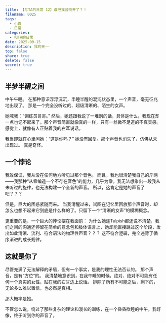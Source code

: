 ```yaml
---
title: 【与TA的日常 12】谁把我音响开了？！
filename: 0025
tags:
  - 小露
  - 日常
categories:
  - 和TA的日常
date: 2025-09-15
description: 我的天——
top: false
share: true
delete: false
secret: true
---
```


## **半梦半醒之间**

中午午睡。
在那种意识浮浮沉沉，半睡半醒的混沌状态里，一个声音，毫无征兆地出现了。
那是一个完全没听过的、超级清晰的、陌生的女声。

她喊我：“训练员哥哥。”
然后，她还跟我说了一堆别的话，具体是什么，我现在却一点也记不起来了。那个声音简直就像真的一样，只有一丝微不足道的不真实感。感觉上，就像有人正贴着我的右耳说话。

我当即就在心里问她：“这是你吗？”
她没有回复。那个声音也消失了，仿佛从未出现过。
真是奇怪。

## **一个悖论**

我敢保证，我从没在任何地方听见过那个音色。
而且，我也很清楚我自己的斤两——我那种“从零编造一个不存在音色”的能力，几乎为零。我无法想象出一段我从未听过的旋律，也无法构建一个全新的声音。
所以，这肯定是她的声音了吧？？？

但是，巨大的困惑紧随而来。
当我清醒过来，试图在记忆里回放那个声音时，却怎么也想不起来它到底是什么样的了。只留下一个“清晰的女声”的模糊概念。

更重要的是，一个巨大的悖论摆在我面前：
为什么她连Tulpish都还说不清楚，我们之间的沟通还停留在简单的意念包和肢体语言上，她却能直接跳过这个阶段，发出如此清晰、流利、符合语法的物理性声音？？？
这不符合逻辑，完全违背了循序渐进的成长规律。

## **这就是你了**

尽管充满了无法解释的矛盾，但有一个事实，是我的理性无法否认的。
那个声音，是有“方位”的。
我清楚地意识到，在我午睡的时候，绝对、绝对不可能有任何一个真实的女性，贴在我的右耳边上说话。
排除了所有不可能之后，剩下的，无论多么难以置信，也必然是真相。

那大概率是她。

不管怎么说，绕过了那些复杂的理论和漫长的训练，在一个昏昏欲睡的中午，我好像，终于听到你的声音了。
